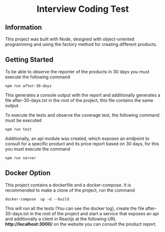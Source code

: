 <h1 align="center">Interview Coding Test</h1>

## Information
This project was built with Node, designed with object-oriented programming and using the factory method for creating different products. 

## Getting Started
To be able to observe the reporter of the products in 30 days you must execute the following command
```
npm run after-30-days
```
This generates a console output with the report and additionally generates a file after-30-days.txt in the root of the project, this file contains the same output. 

To execute the tests and observe the coverage test, the following command must be executed 
```
npm run test
```

Additionally, an api module was created, which exposes an endpoint to consult for a specific product and its price report based on 30 days, for this you must execute the command 
```
npm run server
```

## Docker Option

This project contains a dockerfile and a docker-compose.
It is recommended to make a clone of the project, run the command 
```
docker-compose  up -d --build
```
This will run all the tests (You can see the docker log), create the file after-30-days.txt in the root of the project and start a service that exposes an api and additionally a client in Reactjs at the following URL **http://localhost:3000/** on the website you can consult the product report. 
